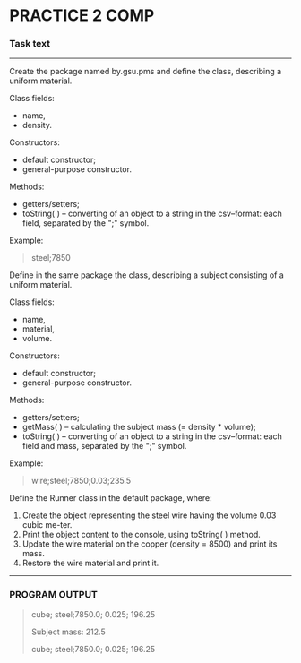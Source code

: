 # PRACTICE 2 COMP


### Task text
---
Create the package named by.gsu.pms and define the class, describing a uniform material.

Class fields:
 - name, 
 - density.

Constructors:
 - default constructor;
 - general-purpose constructor.

Methods: 
 - getters/setters;
 - toString( ) – converting of an object to a string in the csv–format: each field, separated by the ";" symbol. 

Example: 
> steel;7850

Define in the same package the class, describing a subject consisting of a uniform material.

Class fields:
 - name, 
 - material,
 - volume.

Constructors: 
 - default constructor;
 - general-purpose constructor.

Methods: 
 - getters/setters;
 - getMass( ) – calculating the subject mass (= density * volume);
 - toString( ) – converting of an object to a string in the csv–format: each field and mass, separated by the ";" symbol. 

Example: 
> wire;steel;7850;0.03;235.5

Define the Runner class in the default package, where:
1. Create the object representing the steel wire having the volume 0.03 cubic me-ter.
2. Print the object content to the console, using toString( ) method.
3. Update the wire material on the copper (density = 8500) and print its mass.
4. Restore the wire material and print it.

---

### PROGRAM OUTPUT

>cube; steel;7850.0; 0.025; 196.25
>
>Subject mass: 212.5
>
>cube; steel;7850.0; 0.025; 196.25
